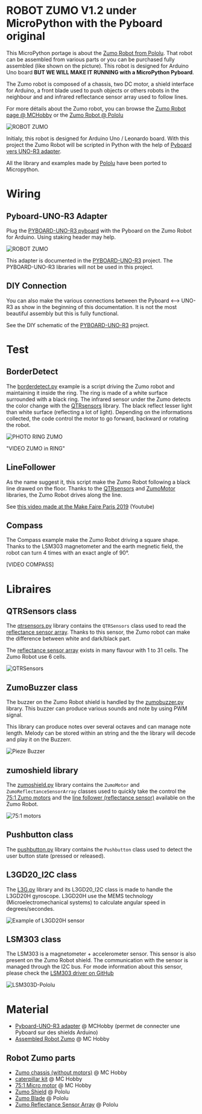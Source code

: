 # ROBOT ZUMO V1.2 under MicroPython with the Pyboard original

This MicroPython portage is about the [Zumo Robot from Pololu](https://www.pololu.com/product/2510). That robot can be assembled from various parts or you can be purchased fully assembled (like shown on the picture). This robot is designed for Arduino Uno board __BUT WE WILL MAKE IT RUNNING with a MicroPython Pyboard__.

The Zumo robot is composed of a chassis, two DC motor, a shield interface for Arduino, a front blade used to push objects or others robots in the neighbour and and infrared reflectance sensor array used to follow lines.

For more détails about the Zumo robot, you can browse the [Zumo Robot page @ MCHobby](https://shop.mchobby.be/fr/prototypage-robotique-roue/448-robot-zumo-pour-arduino-assemble-moteurs-3232100004481-pololu.html) or the [Zumo Robot @ Pololu](https://www.pololu.com/product/2510)

![ROBOT ZUMO](docs/_static/robotzumo.jpg)

Initialy, this robot is designed for Arduino Uno / Leonardo board. With this project the Zumo Robot will be scripted in Python with the help of [Pyboard vers UNO-R3 adapter](https://github.com/mchobby/pyboard-driver/tree/master/UNO-R3).

All the library and examples made by [Pololu](https://www.pololu.com/) have been ported to  Micropython.

# Wiring

## Pyboard-UNO-R3 Adapter

Plug the [PYBOARD-UNO-R3 pyboard](https://shop.mchobby.be/fr/nouveaute/1745-adaptateur-pyboard-vers-uno-r3-extra-3232100017450.html) with the Pyboard on the Zumo Robot for Arduino. Using staking header may help.

![ROBOT ZUMO](docs/_static/UNO-R3-description.jpg)

This adapter is documented in the [PYBOARD-UNO-R3](https://github.com/mchobby/pyboard-driver/tree/master/UNO-R3) project. The PYBOARD-UNO-R3 libraries will not be used in this project.

## DIY Connection
You can also make the various connections between the Pyboard <--> UNO-R3 as show in the beginning of this documentation. It is not the most beautiful assembly but this is fully functional.

See the DIY schematic of the [PYBOARD-UNO-R3](https://github.com/mchobby/pyboard-driver/tree/master/UNO-R3) project.

# Test

## BorderDetect

The [borderdetect.py](examples/borderdetect.py) example is a script driving the Zumo robot and maintaining it inside the ring. The ring is made of a white surface surrounded with a black ring. The infrared sensor under the Zumo detects the color change with the [QTRsensors](lib/qtrsensors.py) library. The black reflect lesser light than white surface (reflecting a lot of light). Depending on the informations collected, the code control the motor to go forward, backward or rotating the robot.

![PHOTO RING ZUMO](docs/_static/zumo_robot_ring.jpg)

"VIDEO ZUMO in RING"

## LineFollower

As the name suggest it, this script make the Zumo Robot following a black line drawed on the floor.
Thanks to the [QTRsensors](https://github.com/mchobby/pyboard-driver/tree/master/Zumo-Robot/lib/qtrsensors.py) and [ZumoMotor](https://github.com/mchobby/pyboard-driver/tree/master/Zumo-Robot/lib/zumoshield.py) libraries, the Zumo Robot drives along the line.

See [this video made at the Make Faire Paris 2019](https://youtu.be/VHN83aYCH8Q) (Youtube)

## Compass

The Compass example make the Zumo Robot driving a square shape. Thanks to the LSM303 magnetometer and the earth megnetic field, the robot can turn 4 times with an exact angle of 90°.

[VIDEO COMPASS]

# Libraires

## QTRSensors class

The [qtrsensors.py](lib/qtrsensors.py) library contains the `QTRSensors` class used to read the [reflectance sensor array](https://www.pololu.com/product/1419/). Thanks to this sensor, the Zumo robot can make the difference between white and dark/black part.

The [reflectance sensor array](https://www.pololu.com/product/1419/) exists in many flavour with 1 to 31 cells. The Zumo Robot use 6 cells.

![QTRSensors](docs/_static/QTRSensors.jpg)

## ZumoBuzzer class

The buzzer on the Zumo Robot shield is handled by the [zumobuzzer.py](lib/zumobuzzer.py) library. This buzzer can produce various sounds and note by using PWM signal.

This library can produce notes over several octaves and can manage note length. Melody can be stored within an string and the the library will decode and play it on the Buzzerr.

![Pieze Buzzer](docs/_static/buzzer.jpg)

## zumoshield library

The [zumoshield.py](lib/zumoshield.py) library contains the `ZumoMotor` and  `ZumoReflectanceSensorArray` classes used to quickly take the control the [75:1 Zumo motors](https://shop.mchobby.be/fr/moteurs-continu/431-micro-moteur-751-hp-axe-3mm-d-engrenage-metal-3232100004313-pololu.html) and the [line follower (reflectance sensor)](https://www.pololu.com/product/1419/) available on the Zumo Robot.

![75:1 motors](docs/_static/moteur75-1.jpg)

## Pushbutton class

The [pushbutton.py](lib/pushbutton.py) library contains the `Pushbutton` class used to detect the user button state (pressed or released).

## L3GD20_I2C class

The [L3G.py](lib/L3G.py) library and its L3GD20_I2C class is made to handle the L3GD20H gyroscope. L3GD20H use the MEMS technology (Microelectromechanical systems) to calculate angular speed in degrees/secondes.

![Example of L3GD20H sensor](docs/_static/L3GD20H.jpg)

## LSM303 class
The LSM303 is a magnetometer + accelerometer sensor. This sensor is also present on the Zumo Robot shield. The communication with the sensor is managed through the I2C bus. For mode information about this sensor, please check the [LSM303 driver on GitHub](https://github.com/mchobby/esp8266-upy/tree/master/lsm303)

![LSM303D-Pololu](docs/_static/LSM303D-pololu.jpg)

# Material
* [Pyboard-UNO-R3 adapter](https://github.com/mchobby/pyboard-driver/tree/master/UNO-R3) @ MCHobby (permet de connecter une Pyboard sur des shields Arduino)
* [Assembled Robot Zumo](https://shop.mchobby.be/fr/prototypage-robotique-roue/448-robot-zumo-pour-arduino-assemble-moteurs-3232100004481-pololu.html?search_query=zumo&results=5) @ MC Hobby

## Robot Zumo parts          
* [Zumo chassis (without motors)](https://shop.mchobby.be/fr/prototypage-robotique-roue/447-zumo-kit-chassis-sans-moteur-3232100004474-pololu.html?search_query=zumo&results=5) @ MC Hobby
* [caterpillar kit](https://shop.mchobby.be/fr/prototypage-robotique-roue/435-kit-chenille-85mm-entre-axe-3232100004351-pololu.html?search_query=zumo&results=5) @ MC Hobby
* [75:1 Micro motor](https://shop.mchobby.be/fr/moteurs-continu/431-micro-moteur-751-hp-axe-3mm-d-engrenage-metal-3232100004313-pololu.html?search_query=75%3A1&results=6)  @ MC Hobby
* [Zumo Shield](https://www.pololu.com/product/2508) @ Pololu
* [Zumo Blade](https://www.pololu.com/product/1410) @ Pololu
* [Zumo Reflectance Sensor Array](https://www.pololu.com/product/1419/) @ Pololu
